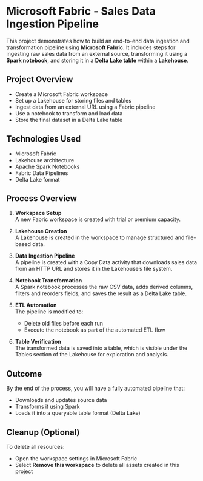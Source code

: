 # Microsoft Fabric - Sales Data Ingestion Pipeline

This project demonstrates how to build an end-to-end data ingestion and transformation pipeline using **Microsoft Fabric**. It includes steps for ingesting raw sales data from an external source, transforming it using a **Spark notebook**, and storing it in a **Delta Lake table** within a **Lakehouse**.

## Project Overview

- Create a Microsoft Fabric workspace
- Set up a Lakehouse for storing files and tables
- Ingest data from an external URL using a Fabric pipeline
- Use a notebook to transform and load data
- Store the final dataset in a Delta Lake table

## Technologies Used

- Microsoft Fabric
- Lakehouse architecture
- Apache Spark Notebooks
- Fabric Data Pipelines
- Delta Lake format

## Process Overview

1. **Workspace Setup**  
   A new Fabric workspace is created with trial or premium capacity.

2. **Lakehouse Creation**  
   A Lakehouse is created in the workspace to manage structured and file-based data.

3. **Data Ingestion Pipeline**  
   A pipeline is created with a Copy Data activity that downloads sales data from an HTTP URL and stores it in the Lakehouse’s file system.

4. **Notebook Transformation**  
   A Spark notebook processes the raw CSV data, adds derived columns, filters and reorders fields, and saves the result as a Delta Lake table.

5. **ETL Automation**  
   The pipeline is modified to:
   - Delete old files before each run
   - Execute the notebook as part of the automated ETL flow

6. **Table Verification**  
   The transformed data is saved into a table, which is visible under the Tables section of the Lakehouse for exploration and analysis.

## Outcome

By the end of the process, you will have a fully automated pipeline that:
- Downloads and updates source data
- Transforms it using Spark
- Loads it into a queryable table format (Delta Lake)

## Cleanup (Optional)

To delete all resources:
- Open the workspace settings in Microsoft Fabric
- Select **Remove this workspace** to delete all assets created in this project




